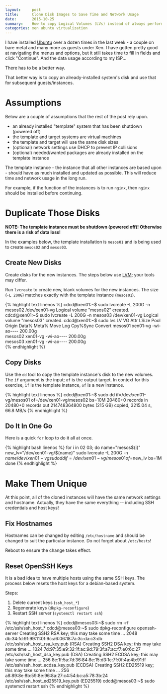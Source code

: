 ```yaml
---
layout:     post
title:      Clone Disk Images to Save Time and Network Usage
date:       2015-10-25
summary:    How to copy Logical Volumes (LVs) instead of always performing a fresh installation.
categories: xen ubuntu virtualization
---
```

I have installed [Ubuntu](https://www.ubuntu.com) over a dozen times in the last week - a couple on bare metal and many more as guests under Xen. I have gotten pretty good at navigating the menus and options, but it still takes time to fill in fields and click "Continue". And the data usage according to my ISP...

There has to be a better way.

<!-- more -->

That better way is to copy an already-installed system's disk and use that for subsequent guests/instances.

# Assumptions
Below are a couple of assumptions that the rest of the post rely upon.

* an already installed "template" system that has been shutdown (powered off)
* the template and target systems are virtual machines
* the template and target will use the same disk sizes
* (optional) network settings use DHCP to prevent IP collisions
* (optional) needed/wanted packages are already installed on the template instance

The template instance - the instance that all other instances are based upon - should have as much installed and updated as possible. This will reduce time and network usage in the long run.

For example, if the function of the instances is to run `nginx`, then `nginx` should be installed before continuing.

# Duplicate Those Disks
**NOTE: The template instance must be shutdown (powered off)! Otherwise there is a risk of data loss!**

In the examples below, the template installation is `mesos01` and is being used to create `mesos02` and `mesos03`.

## Create New Disks
Create disks for the new instances. The steps below use [LVM](https://en.wikipedia.org/wiki/Logical_Volume_Manager_%28Linux%29); your tools may differ.

Run `lvcreate` to create new, blank volumes for the new instances. The size (`-L 200G`) matches exactly with the template instance (`mesos01`).

{% highlight text linenos %}
cdcd@xen01:~$ sudo lvcreate -L 200G -n mesos02 /dev/xen01-vg
  Logical volume "mesos02" created.
cdcd@xen01:~$ sudo lvcreate -L 200G -n mesos03 /dev/xen01-vg
  Logical volume "mesos03" created.
cdcd@xen01:~$ sudo lvs
  LV        VG       Attr       LSize   Pool Origin Data%  Meta%  Move Log Cpy%Sync Convert
  mesos01   xen01-vg -wi-ao---- 200.00g                                                    
  mesos02   xen01-vg -wi-ao---- 200.00g                                                    
  mesos03   xen01-vg -wi-ao---- 200.00g                                                    
{% endhighlight %}

## Copy Disks
Use the `dd` tool to copy the template instance's disk to the new volumes. The `if` argument is the input; `of` is the output target. In context for this exercise, `if` is the template instance, `of` is a new instance.

{% highlight text linenos %}
cdcd@xen01:~$ sudo dd if=/dev/xen01-vg/mesos01 of=/dev/xen01-vg/mesos02 bs=10M
20480+0 records in
20480+0 records out
214748364800 bytes (215 GB) copied, 3215.04 s, 66.8 MB/s
{% endhighlight %}

## Do It In One Go
Here is a quick `for` loop to do it all at once.

{% highlight bash linenos %}
for i in 02 03; do
  name="mesos${i}"
  new_lv="/dev/xen01-vg/${name}"
  sudo lvcreate -L 200G -n $name /dev/xen01-vg
  sudo dd if=/dev/xen01-vg/mesos01 of=$new_lv bs=1M
done
{% endhighlight %}

# Make Them Unique
At this point, all of the cloned instances will have the same network settings and hostname. Actually, they have the same everything -- including SSH credentials and host keys!

## Fix Hostnames
Hostnames can be changed by editing `/etc/hostname` and should be changed to suit the particular instance. Do not forget about `/etc/hosts`!

Reboot to ensure the change takes effect.

## Reset OpenSSH Keys
It is a bad idea to have multiple hosts using the same SSH keys. The process below resets the host keys for a debian-based system.

Steps:

1. Delete current keys (`ssh_host_*`)
1. Regenerate keys (`dkpkg-reconfigure`)
1. Restart SSH server (`systemctl restart ssh`)

{% highlight text linenos %}
cdcd@mesos03:~$ sudo rm -rf /etc/ssh/ssh_host_*
cdcd@mesos03:~$ sudo dpkg-reconfigure openssh-server
Creating SSH2 RSA key; this may take some time ...
2048 db:34:fd:9f:99:11:0f:9c:a6:06:18:7a:3c:da:c3:db /etc/ssh/ssh_host_rsa_key.pub (RSA)
Creating SSH2 DSA key; this may take some time ...
1024 7d:97:35:e9:32:1f:ac:9d:79:3f:a7:ac:f7:e0:6c:27 /etc/ssh/ssh_host_dsa_key.pub (DSA)
Creating SSH2 ECDSA key; this may take some time ...
256 8e:1f:5a:7d:36:84:8e:15:d3:1c:7f:0f:4a:4b:91:ff /etc/ssh/ssh_host_ecdsa_key.pub (ECDSA)
Creating SSH2 ED25519 key; this may take some time ...
256 a8:89:8e:8b:59:8e:96:8a:27:c4:54:bc:a5:78:3b:24 /etc/ssh/ssh_host_ed25519_key.pub (ED25519)
cdcd@mesos03:~$ sudo systemctl restart ssh
{% endhighlight %}

